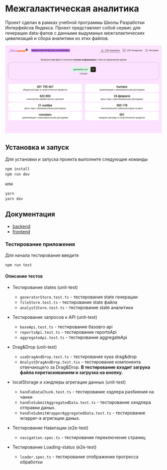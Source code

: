# Межгалактическая аналитика

Проект сделан в рамках учебной программы Школы Разработки Интерфейсов Яндекса. Проект представляет собой сервис для генерации data-фалов с данными выдуманых межгалактических цивилизаций и сбора аналитики из этих файлов.

![screen](./docs/screen.png)

## Установка и запуск

Для установки и запуска проекта выполните следующие команды

```bash
npm install
npm run dev
```

или

```bash
yarn
yarn dev
```

## Документация

- [backend](./shri2025-analyzer-api/readme.md)
- [frontend](./shri2025-frontend/README.md)

### Тестирование приложения

Для начала тестирования введите

```bash
npm run test
```

#### Описание тестов

- Тестирование states (unit-test)

  - `generatorStore.test.ts` - тестирования state генерации
  - `fileStore.test.ts` - тестирование state файла
  - `analystStore.test.ts` - тестирование state аналитики

- Тестирование запросов к API (unit-test)
  - `baseApi.test.ts` - тестирование базовго api
  - `reportsApi.test.ts` - тестирование reportsApi
  - `aggregateApi.test.ts` - тестирование aggregateApi

- Drag&Drop (unit-test)
  - `useDragAndDrop.test.ts` - тестирование хука drag&drop
  - `AnalystDragAndDrop.test.tsx` - тестирование компонента отвечающего за Drag&Drop. **В тестирование входит загрука файла перетаскиванием и загрузка на кнопку.**

- localStorage и хэндлеры агрегации данных (unit-test)
  - `handleDataChunk.test.ts` - тестирование хэдлера разбиения на чанки
  - `handleSubmitAggregatedData.test.ts` - тестирование хэндлера отправки даных.
  - `handleSubmitWrapperAggregatedData.test.ts` - тестирование wrapper-а агрегации даных.

- Тестирование Навигации (e2e-test)
  - `navigation.spec.ts` - тестирование переключение страниц

- Тестирование Loading-status (e2e-test)
  - `loader.spec.ts` - тестирование отображение прогресса обработки

